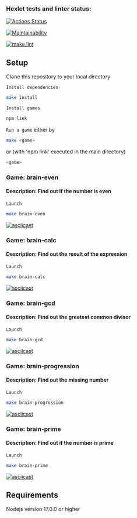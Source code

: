 ### Hexlet tests and linter status:
[![Actions Status](https://github.com/Takaiva/frontend-project-lvl1/workflows/hexlet-check/badge.svg)](https://github.com/Takaiva/frontend-project-lvl1/actions)

<!-- CodeClimate -->
[![Maintainability](https://api.codeclimate.com/v1/badges/4072acb3910a44f0d1bd/maintainability)](https://codeclimate.com/github/Takaiva/frontend-project-lvl1/maintainability)
<!-- GitHub Actions -->
[![make lint](https://github.com/Takaiva/frontend-project-lvl1/actions/workflows/linter-check.yml/badge.svg?branch=main)](https://github.com/Takaiva/frontend-project-lvl1/actions/workflows/linter-check.yml)

## Setup

Clone this repository to your local directory

`Install dependencies`

```sh
make install
```

`Install games`

```sh
npm link
```

`Run a game` either by

```sh
make <game>
```

or (with 'npm link' executed in the main directory)

```sh
<game>
```

### Game: brain-even

#### Description: Find out if the number is even

`Launch`

```sh
make brain-even
```

[![asciicast](https://asciinema.org/a/SbhptRjuLKbGSBCzP4FlS2cUu.svg)](https://asciinema.org/a/SbhptRjuLKbGSBCzP4FlS2cUu)

### Game: brain-calc

#### Description: Find out the result of the expression

`Launch`

```sh
make brain-calc
```

[![asciicast](https://asciinema.org/a/8gnCtBFze8GThGmuoy1KRkg6C.svg)](https://asciinema.org/a/8gnCtBFze8GThGmuoy1KRkg6C)

### Game: brain-gcd

#### Description: Find out the greatest common divisor

`Launch`

```sh
make brain-gcd
```

[![asciicast](https://asciinema.org/a/zAunCn6mgHZhS24rNy0QdXUpE.svg)](https://asciinema.org/a/zAunCn6mgHZhS24rNy0QdXUpE)

### Game: brain-progression

#### Description: Find out the missing number

`Launch`

```sh
make brain-progression
```

[![asciicast](https://asciinema.org/a/R4rFF3pTMgV7SVYqK0c6ylA35.svg)](https://asciinema.org/a/R4rFF3pTMgV7SVYqK0c6ylA35)

### Game: brain-prime

#### Description: Find out if the number is prime

`Launch`

```sh
make brain-prime
```

[![asciicast](https://asciinema.org/a/UHrkSmjiJuyCVisgnR3zVxaLQ.svg)](https://asciinema.org/a/UHrkSmjiJuyCVisgnR3zVxaLQ)

## Requirements

Nodejs version 17.0.0 or higher
